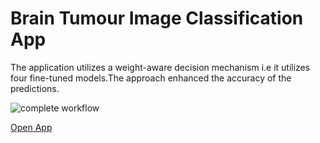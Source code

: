 # Brain Tumour Image Classification App

The application utilizes a weight-aware decision mechanism i.e it utilizes four fine-tuned models.The approach enhanced the accuracy of the predictions.

![complete workflow](C:\Users\santh\OneDrive\Desktop\workflow.png)

<a href="https://brain-tumour-image-classification-application-210924.streamlit.app/">Open App</a>
